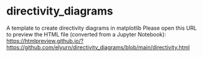 # directivity_diagrams
A template to create directivity diagrams in matplotlib 
Please open this URL to preview the HTML file (converted from a Jupyter Notebook): https://htmlpreview.github.io/?https://github.com/elyurn/directivity_diagrams/blob/main/directivity.html

